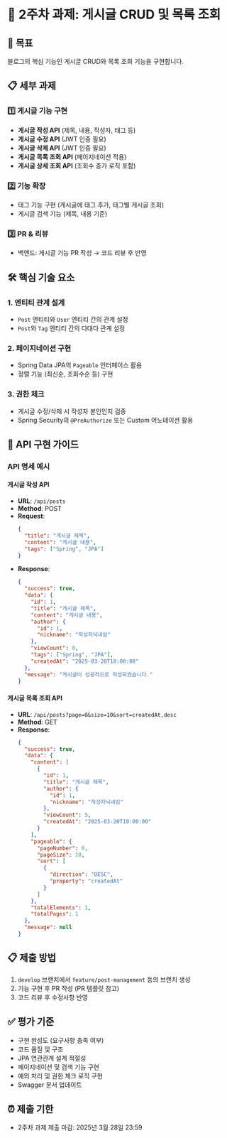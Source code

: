 # 📍 2주차 과제: 게시글 CRUD 및 목록 조회

## 🎯 목표
블로그의 핵심 기능인 게시글 CRUD와 목록 조회 기능을 구현합니다.

## 📋 세부 과제

### 1️⃣ 게시글 기능 구현
- **게시글 작성 API** (제목, 내용, 작성자, 태그 등)
- **게시글 수정 API** (JWT 인증 필요)
- **게시글 삭제 API** (JWT 인증 필요)
- **게시글 목록 조회 API** (페이지네이션 적용)
- **게시글 상세 조회 API** (조회수 증가 로직 포함)

### 2️⃣ 기능 확장
- 태그 기능 구현 (게시글에 태그 추가, 태그별 게시글 조회)
- 게시글 검색 기능 (제목, 내용 기준)

### 3️⃣ PR & 리뷰
- 백엔드: 게시글 기능 PR 작성 → 코드 리뷰 후 반영

## 🛠️ 핵심 기술 요소

### 1. 엔티티 관계 설계
- `Post` 엔티티와 `User` 엔티티 간의 관계 설정
- `Post`와 `Tag` 엔티티 간의 다대다 관계 설정

### 2. 페이지네이션 구현
- Spring Data JPA의 `Pageable` 인터페이스 활용
- 정렬 기능 (최신순, 조회수순 등) 구현

### 3. 권한 체크
- 게시글 수정/삭제 시 작성자 본인인지 검증
- Spring Security의 `@PreAuthorize` 또는 Custom 어노테이션 활용

## 📝 API 구현 가이드

### API 명세 예시

#### 게시글 작성 API
- **URL**: `/api/posts`
- **Method**: POST
- **Request**:
  ```json
  {
    "title": "게시글 제목",
    "content": "게시글 내용",
    "tags": ["Spring", "JPA"]
  }
  ```
- **Response**:
  ```json
  {
    "success": true,
    "data": {
      "id": 1,
      "title": "게시글 제목",
      "content": "게시글 내용",
      "author": {
        "id": 1,
        "nickname": "작성자닉네임"
      },
      "viewCount": 0,
      "tags": ["Spring", "JPA"],
      "createdAt": "2025-03-20T10:00:00"
    },
    "message": "게시글이 성공적으로 작성되었습니다."
  }
  ```

#### 게시글 목록 조회 API
- **URL**: `/api/posts?page=0&size=10&sort=createdAt,desc`
- **Method**: GET
- **Response**:
  ```json
  {
    "success": true,
    "data": {
      "content": [
        {
          "id": 1,
          "title": "게시글 제목",
          "author": {
            "id": 1,
            "nickname": "작성자닉네임"
          },
          "viewCount": 5,
          "createdAt": "2025-03-20T10:00:00"
        }
      ],
      "pageable": {
        "pageNumber": 0,
        "pageSize": 10,
        "sort": [
          {
            "direction": "DESC",
            "property": "createdAt"
          }
        ]
      },
      "totalElements": 1,
      "totalPages": 1
    },
    "message": null
  }
  ```

## 📋 제출 방법
1. `develop` 브랜치에서 `feature/post-management` 등의 브랜치 생성
2. 기능 구현 후 PR 작성 (PR 템플릿 참고)
3. 코드 리뷰 후 수정사항 반영

## ✅ 평가 기준
- 구현 완성도 (요구사항 충족 여부)
- 코드 품질 및 구조
- JPA 연관관계 설계 적절성
- 페이지네이션 및 검색 기능 구현
- 예외 처리 및 권한 체크 로직 구현
- Swagger 문서 업데이트

## ⏰ 제출 기한
- 2주차 과제 제출 마감: 2025년 3월 28일 23:59
